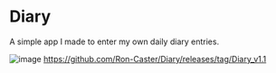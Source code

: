 # Diary
A simple app I made to enter my own daily diary entries.

![image](https://github.com/Ron-Caster/Diary/assets/56224323/033275e2-6794-4dbd-a40f-b11d638b0055)
https://github.com/Ron-Caster/Diary/releases/tag/Diary_v1.1

